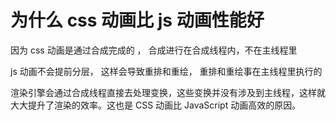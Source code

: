 # 为什么 css 动画比 js 动画性能好
因为 css 动画是通过合成完成的 ， 合成进行在合成线程内，不在主线程里

js 动画不会提前分层， 这样会导致重排和重绘， 重排和重绘事在主线程里执行的

渲染引擎会通过合成线程直接去处理变换，这些变换并没有涉及到主线程，这样就大大提升了渲染的效率。这也是 CSS 动画比 JavaScript 动画高效的原因。